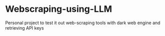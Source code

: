 # Webscraping-using-LLM
Personal project to test it out web-scraping tools with dark web engine and retrieving API keys

